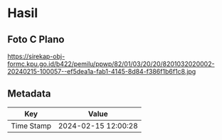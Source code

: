 # Hasil

## Foto C Plano

https://sirekap-obj-formc.kpu.go.id/b422/pemilu/ppwp/82/01/03/20/20/8201032020002-20240215-100057--ef5dea1a-fab1-4145-8d84-f386f1b6f1c8.jpg


## Metadata

| Key        | Value               |
| ---------- | ------------------- |
| Time Stamp | 2024-02-15 12:00:28 |



